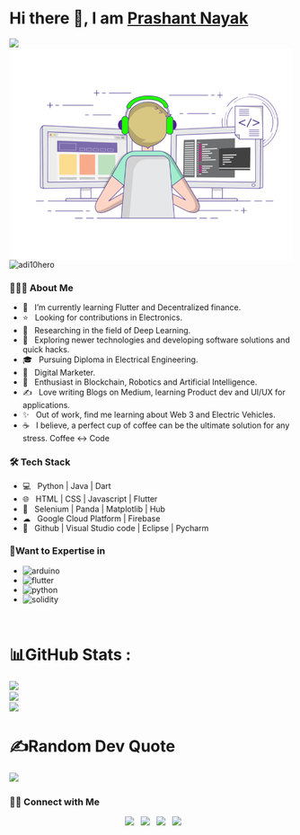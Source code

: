 # Hi there 👋, I am [Prashant Nayak](https://github.com/urperfectdude)
<img src="https://github.com/souvikguria98/souvikguria98/blob/master/Hi.gif" width="25"></h2>
<img align="right" alt="GIF" src="https://raw.githubusercontent.com/devSouvik/devSouvik/master/gif3.gif" width="500"/>
<p align="left"> <img   src="https://komarev.com/ghpvc/?username=urperfectdude" alt="adi10hero" /> </p>

<h3> 👨🏻‍💻 About Me </h3>

- 🔭 &nbsp; I’m currently learning Flutter and Decentralized finance.
- ⭐ &nbsp; Looking for contributions in Electronics.
- 🔎 &nbsp; Researching in the field of Deep Learning.
- 🤔 &nbsp; Exploring newer technologies and developing software solutions and quick hacks.
- 🎓 &nbsp; Pursuing Diploma in Electrical Engineering.
- 💼 &nbsp; Digital Marketer.
- 🌱 &nbsp; Enthusiast in Blockchain, Robotics and Artificial Intelligence.
- ✍️ &nbsp; Love writing Blogs on Medium, learning Product dev and UI/UX for applications. 
- ✨ &nbsp; Out of work, find me learning about Web 3 and Electric Vehicles.
- ☕ &nbsp; I believe, a perfect cup of coffee can be the ultimate solution for any stress. Coffee <-> Code 

<h3>🛠 Tech Stack</h3>

- 💻 &nbsp; Python | Java | Dart
- 🌐 &nbsp; HTML | CSS | Javascript | Flutter
- 🐍 &nbsp; Selenium | Panda | Matplotlib | Hub
- ☁ &nbsp; Google Cloud Platform | Firebase
- 🔧 &nbsp; Github | Visual Studio code | Eclipse | Pycharm 

<h3>🤩Want to Expertise in</h3> 

* ![arduino](https://img.shields.io/badge/arduino%20-%231572B6.svg?&style=for-the-badge&logo=arduino&logoColor=white "Arduino")
* ![flutter](https://img.shields.io/badge/Flutter-0078D6?style=for-the-badge&logo=flutter&logoColor=white "Flutter")
* ![python](https://img.shields.io/badge/-Python-green?style=for-the-badge&logo=python&logoColor=white "Python")
* ![solidity](https://img.shields.io/badge/-solidity-white?style=for-the-badge&logo=solidity&logoColor=grey "Python")

</br>

# 📊GitHub Stats :
![](https://github-readme-stats.vercel.app/api?username=urperfectdude&theme=dark&hide_border=true&include_all_commits=false&count_private=false)<br/>
![](https://github-readme-streak-stats.herokuapp.com/?user=urperfectdude&theme=dark&hide_border=true)<br/>
![](https://github-readme-stats.vercel.app/api/top-langs/?username=urperfectdude&theme=dark&hide_border=true&include_all_commits=false&count_private=false&layout=compact)

# ✍️Random Dev Quote
![](https://quotes-github-readme.vercel.app/api?type=horizontal&theme=radical)

<h3> 🤝🏻 Connect with Me </h3>

<p align="center">
&nbsp; <a href="https://twitter.com/Ur_perfect_dude" target="_blank" rel="noopener noreferrer"><img src="https://img.icons8.com/plasticine/100/000000/twitter.png" width="50" /></a>  
&nbsp; <a href="https://www.instagram.com/urperfectdude/?hl=en" target="_blank" rel="noopener noreferrer"><img src="https://img.icons8.com/plasticine/100/000000/instagram-new.png" width="50" /></a>  
&nbsp; <a href="https://www.linkedin.com/in/prashant-nayak-31303a195/" target="_blank" rel="noopener noreferrer"><img src="https://img.icons8.com/plasticine/100/000000/linkedin.png" width="50" /></a>
&nbsp; <a href="mailto:prashantnayak4444@gmail.com" target="_blank" rel="noopener noreferrer"><img src="https://img.icons8.com/plasticine/100/000000/gmail.png"  width="50" /></a>
</p>
